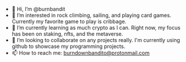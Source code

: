 - 👋 Hi, I’m @burnbandit
- 👀 I’m interested in rock climbing, sailing, and playing card games. Currently my favorite game to play is cribbage.  
- 🌱 I’m currently learning as much crypto as I can. Right now, my focus has been on staking, nfts, and the metaverse. 
- 💞️ I’m looking to collaborate on any projects really. I'm currently using github to showcase my programming projects.
- 📫 How to reach me: burndownbandito@protonmail.com
